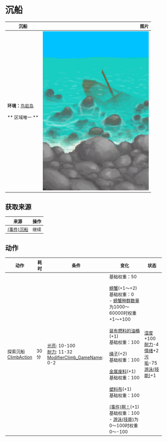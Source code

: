 # 沉船  
>   
  
  沉船  |   图片   
 ----  |  ----:   
 **环境：**[鸟岩岛](BirdRock.md)<br><br>** 区域唯一 **  |  ![](Sprite/Shipwreck.png)   
  
## 获取来源  
来源  |  操作  
----  |  ----  
[(事件)沉船](Event_ShipwreckFound.md)  |  继续  
## 动作  
动作  |  耗时  |  条件  |  变化  |  状态  
----  |  ----  |  ----  |  ----  |  ----  
探索沉船<br>[ClimbAction](ClimbAction.md)  |  30分  |  [光亮](Light.md): 10-100<br>[耐力](Stamina.md): 11-32<br>[ModifierClimb_GameName](ModifierClimb.md): 0-2  |  基础权重：50<br><br>[螃蟹](Crab.md)(+1～+2)<br>基础权重：0<br>- [螃蟹种群数量](Pop_Crab.md)为1000～60000时权重+1～+100<br><br>[装有燃料的油桶](JerrycanFuel.md)(+1)<br>基础权重：100<br><br>[绳子](Rope.md)(+2)<br>基础权重：100<br><br>[金属废料](MetalScrap.md)(+1)<br>基础权重：100<br><br>[塑料布](PlasticSheet.md)(+1)<br>基础权重：100<br><br>[(事件)啊！](Event_DiveLaceration.md)(+1)<br>基础权重：100<br>- [游泳(技能)](Skill_Swimming.md)为0～100时权重0～-100<br>  |  [湿度](Wetness.md)+100<br>[耐力](Stamina.md)-4<br>[情绪](Morale.md)+2<br>[污垢](Filth.md)-75<br>[游泳(技能)](Skill_Swimming.md)+1  
